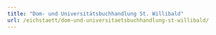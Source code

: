 ```yaml
---
title: "Dom- und Universitätsbuchhandlung St. Willibald"
url: /eichstaett/dom-und-universitaetsbuchhandlung-st-willibald/
---
```


